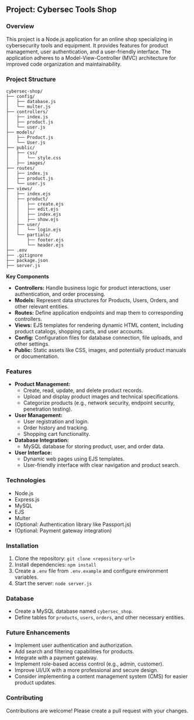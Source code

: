 ## **Project: Cybersec Tools Shop**

### **Overview**

This project is a Node.js application for an online shop specializing in cybersecurity tools and equipment. It provides features for product management, user authentication, and a user-friendly interface. The application adheres to a Model-View-Controller (MVC) architecture for improved code organization and maintainability.

### **Project Structure**

```
cybersec-shop/
├── config/
│   ├── database.js 
│   └── multer.js
├── controllers/
│   ├── index.js
│   ├── product.js
│   └── user.js
├── models/
│   ├── Product.js
│   └── User.js
├── public/
│   ├── css/
│   │   └── style.css
│   ├── images/ 
├── routes/
│   ├── index.js
│   ├── product.js
│   └── user.js
├── views/
│   ├── index.ejs
│   ├── product/
│   │   ├── create.ejs
│   │   ├── edit.ejs
│   │   ├── index.ejs
│   │   ├── show.ejs
│   ├── user/
│   │   └── login.ejs
│   └── partials/
│       ├── footer.ejs
│       └── header.ejs
├── .env
├── .gitignore
├── package.json
├── server.js
```

**Key Components**

- **Controllers:** Handle business logic for product interactions, user authentication, and order processing.
- **Models:** Represent data structures for Products, Users, Orders, and other relevant entities.
- **Routes:** Define application endpoints and map them to corresponding controllers.
- **Views:** EJS templates for rendering dynamic HTML content, including product catalogs, shopping carts, and user accounts.
- **Config:** Configuration files for database connection, file uploads, and other settings.
- **Public:** Static assets like CSS, images, and potentially product manuals or documentation.

### **Features**

- **Product Management:**
    - Create, read, update, and delete product records.
    - Upload and display product images and technical specifications.
    - Categorize products (e.g., network security, endpoint security, penetration testing).
- **User Management:**
    - User registration and login.
    - Order history and tracking.
    - Shopping cart functionality.
- **Database Integration:**
    - MySQL database for storing product, user, and order data.
- **User Interface:**
    - Dynamic web pages using EJS templates.
    - User-friendly interface with clear navigation and product search.

### **Technologies**

- Node.js
- Express.js
- MySQL
- EJS
- Multer
- (Optional: Authentication library like Passport.js)
- (Optional: Payment gateway integration)

### **Installation**

1. Clone the repository: `git clone <repository-url>`
2. Install dependencies: `npm install`
3. Create a `.env` file from `.env.example` and configure environment variables.
4. Start the server: `node server.js`

### **Database**

- Create a MySQL database named `cybersec_shop`.
- Define tables for `products`, `users`, `orders`, and other necessary entities.

### **Future Enhancements**

- Implement user authentication and authorization.
- Add search and filtering capabilities for products.
- Integrate with a payment gateway.
- Implement role-based access control (e.g., admin, customer).
- Improve UI/UX with a more professional and secure design.
- Consider implementing a content management system (CMS) for easier product updates.

### **Contributing**

Contributions are welcome! Please create a pull request with your changes.

